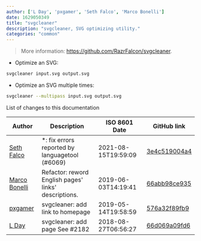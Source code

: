 ```yaml
---
author: ['L Day', 'pxgamer', 'Seth Falco', 'Marco Bonelli']
date: 1629050349
title: "svgcleaner"
description: "svgcleaner, SVG optimizing utility."
categories: "common"
---
```

> More information: <https://github.com/RazrFalcon/svgcleaner>.

- Optimize an SVG:

```bash
svgcleaner input.svg output.svg
```

- Optimize an SVG multiple times:

```bash
svgcleaner --multipass input.svg output.svg
```
List of changes to this documentation


Author | Description | ISO 8601 Date | GitHub link
------|-----|-----|-----
[Seth Falco](mailto:seth@falco.fun) | *: fix errors reported by languagetool (#6069) | 2021-08-15T19:59:09 | [3e4c519004a4](https://github.com/tldr-pages/tldr/commit/3e4c519004a471c861cdc609fd7239ee3355671c)
[Marco Bonelli](mailto:marco@mebeim.net) | Refactor: reword English pages' links' descriptions. | 2019-06-03T14:19:41 | [66abb98ce935](https://github.com/tldr-pages/tldr/commit/66abb98ce935c0f4516bf30c4d6da72180d5a3ab)
[pxgamer](mailto:owzie123@gmail.com) | svgcleaner: add link to homepage | 2019-05-14T19:58:59 | [576a32f89fb9](https://github.com/tldr-pages/tldr/commit/576a32f89fb91609a64908d3a605577222581603)
[L Day](mailto:daylightbrightledlight@users.noreply.github.com) | svgcleaner: add page See #2182 | 2018-08-27T06:56:27 | [66d069a09fd6](https://github.com/tldr-pages/tldr/commit/66d069a09fd691fbf831bf5ee9bb5fa4192e5bae)

